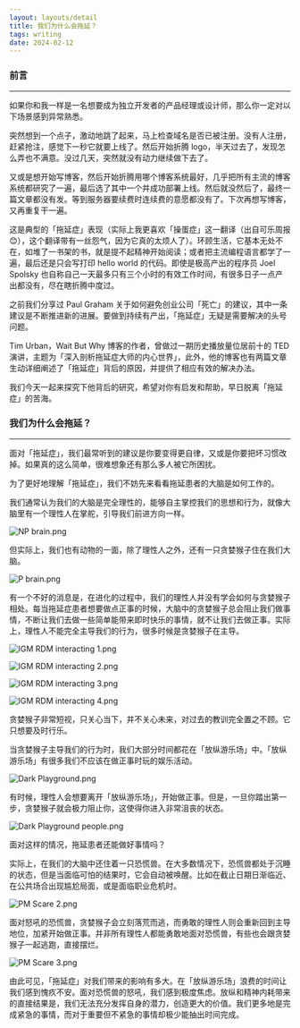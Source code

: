 ```yaml
---
layout: layouts/detail
title: 我们为什么会拖延？
tags: writing
date: 2024-02-12
---
```

### 前言

---

如果你和我一样是一名想要成为独立开发者的产品经理或设计师，那么你一定对以下场景感到异常熟悉。

突然想到一个点子，激动地跳了起来，马上检查域名是否已被注册。没有人注册，赶紧抢注，感觉下一秒它就要上线了。然后开始折腾 logo，半天过去了，发现怎么弄也不满意。没过几天，突然就没有动力继续做下去了。

又或是想开始写博客，然后开始折腾用哪个博客系统最好，几乎把所有主流的博客系统都研究了一遍，最后选了其中一个并成功部署上线。然后就没然后了，最终一篇文章都没有发。等到服务器要续费时连续费的意愿都没有了。下次再想写博客，又再重复干一遍。

这是典型的「拖延症」表现（实际上我更喜欢「操蛋症」这一翻译（出自可乐周报 😊），这个翻译带有一丝怨气，因为它真的太烦人了）。环顾生活，它基本无处不在，如堆了一书架的书，就是提不起精神开始阅读；或者把主流编程语言都学了一遍，最后还是只会写打印 hello world 的代码。即使是极高产出的程序员 Joel Spolsky 也自称自己一天最多只有三个小时的有效工作时间，有很多日子一点产出都没有，尽在瞎折腾中度过。

之前我们分享过 Paul Graham 关于如何避免创业公司「死亡」的建议，其中一条建议是不断推进新的进展。要做到持续有产出，「拖延症」无疑是需要解决的头号问题。

Tim Urban，Wait But Why 博客的作者，曾做过一期历史播放量位居前十的 TED 演讲，主题为「深入剖析拖延症大师的内心世界」，此外，他的博客也有两篇文章生动详细阐述了「拖延症」背后的原因，并提供了相应有效的解决办法。

我们今天一起来探究下他背后的研究，希望对你有启发和帮助，早日脱离「拖延症」的苦海。

### 我们为什么会拖延？

---

面对「拖延症」，我们最常听到的建议是你要变得更自律，又或是你要把坏习惯改掉。如果真的这么简单，很难想象还有那么多人被它所困扰。

为了更好地理解「拖延症」，我们不妨先来看看拖延患者的大脑是如何工作的。

我们通常认为我们的大脑是完全理性的，能够自主掌控我们的思想和行为，就像大脑里有一个理性人在掌舵，引导我们前进方向一样。

![NP brain.png](/static/img/NP-brain.png)

但实际上，我们也有动物的一面，除了理性人之外，还有一只贪婪猴子住在我们大脑。

![P brain.png](/static/img/P-brain.png)

有一个不好的消息是，在进化的过程中，我们的理性人并没有学会如何与贪婪猴子相处。每当拖延症患者想要做点正事的时候，大脑中的贪婪猴子总会阻止我们做事情，不断让我们去做一些简单能带来即时快乐的事情，就不让我们去做正事。实际上，理性人不能完全主导我们的行为，很多时候是贪婪猴子在主导。

![IGM RDM interacting 1.png](/static/img/IGM-RDM-interacting-1.png)

![IGM RDM interacting 2.png](/static/img/IGM-RDM-interacting-2.png)

![IGM RDM interacting 3.png](/static/img/IGM-RDM-interacting-3.png)

![IGM RDM interacting 4.png](/static/img/IGM-RDM-interacting-4.png)

贪婪猴子非常短视，只关心当下，并不关心未来，对过去的教训完全置之不顾。它只想要及时行乐。

当贪婪猴子主导我们的行为时，我们大部分时间都花在「放纵游乐场」中。「放纵游乐场」有很多我们不应该在做正事时玩的娱乐活动。

![Dark Playground.png](/static/img/Dark-Playground.png)

有时候，理性人会想要离开「放纵游乐场」，开始做正事。但是，一旦你踏出第一步，贪婪猴子就会极力阻止你，这使得你进入非常沮丧的状态。

![Dark Playground people.png](/static/img/Dark-Playground-people.png)

面对这样的情况，拖延患者还能做好事情吗？

实际上，在我们的大脑中还住着一只恐慌兽。在大多数情况下，恐慌兽都处于沉睡的状态，但是当面临可怕的结果时，它会自动被唤醒。比如在截止日期日渐临近、在公共场合出现尴尬局面，或是面临职业危机时。

![PM Scare 2.png](/static/img/PM-Scare-2.png)

面对怒吼的恐慌兽，贪婪猴子会立刻落荒而逃，而勇敢的理性人则会重新回到主导地位，加紧开始做正事。并非所有理性人都能勇敢地面对恐慌兽，有些也会跟贪婪猴子一起逃跑，直接摆烂。

![PM Scare 3.png](/static/img/PM-Scare-3.png)

由此可见，「拖延症」对我们带来的影响有多大。在「放纵游乐场」浪费的时间让我们感到愧疚不安。面对恐慌兽的怒吼，我们感到极度焦虑。放纵和精神内耗带来的直接结果是，我们无法充分发挥自身的潜力，创造更大的价值。我们更多地是完成紧急的事情，而对于重要但不紧急的事情却极少能抽出时间完成。